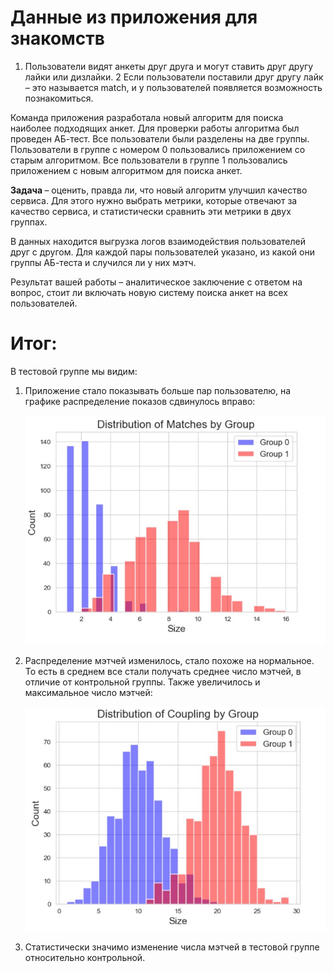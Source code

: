 # Данные из приложения для знакомств 

1. Пользователи видят анкеты друг друга и могут ставить друг другу лайки или дизлайки.
2  Если пользователи поставили друг другу лайк – это называется match, и у пользователей появляется возможность познакомиться.

 Команда приложения разработала новый алгоритм для поиска наиболее подходящих анкет. Для проверки работы алгоритма был проведен АБ-тест. Все пользователи были разделены на две группы. Пользователи в группе с номером 0 пользовались приложением со старым алгоритмом. Все пользователи в группе 1 пользовались приложением с новым алгоритмом для поиска анкет.

<strong> Задача </strong>– оценить, правда ли, что новый алгоритм улучшил качество сервиса. Для этого нужно выбрать метрики, которые отвечают за качество сервиса, и статистически сравнить эти метрики в двух группах.

 В данных находится выгрузка логов взаимодействия пользователей друг с другом. Для каждой пары пользователей указано, из какой они группы АБ-теста и случился ли у них мэтч.

 Результат вашей работы – аналитическое заключение с ответом на вопрос, стоит ли включать новую систему поиска анкет на всех пользователей.

# Итог:
В тестовой группе мы видим:
1. Приложение стало показывать больше пар пользователю, на графике распределение показов сдвинулось вправо:
   
   <img src="https://github.com/Shamee69/A-B-tests-1/blob/main/%D0%9A%D0%B5%D0%B9%D1%81%20%E2%84%961/Screenshot_1.jpg" alt="img-1">

2. Распределение мэтчей изменилось, стало похоже на нормальное. То есть в среднем все стали получать среднее число мэтчей, в отличие от контрольной группы. Также увеличилось и максимальное число мэтчей:
   
   <img src="https://github.com/Shamee69/A-B-tests-1/blob/main/%D0%9A%D0%B5%D0%B9%D1%81%20%E2%84%961/Screenshot_2.jpg" alt="img-2">

3. Статистически значимо изменение числа мэтчей в тестовой группе относительно контрольной.
